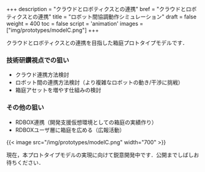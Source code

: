 +++
description = "クラウドとロボティクスとの連携"
bref = "クラウドとロボティクスとの連携"
title = "ロボット間協調動作シミュレーション"
draft = false
weight = 400
toc = false
script = 'animation'
images = ["img/prototypes/modelC.png"]
+++

クラウドとロボティクスとの連携を目指した箱庭プロトタイプモデルです．

### 技術研鑽視点での狙い

- クラウド連携方法検討
- ロボット間の連携方法検討（より複雑なロボットの動き/干渉に挑戦）
- 箱庭アセットを増やす仕組みの検討

### その他の狙い

- RDBOX連携（開発支援仮想環境としての箱庭の実績作り）
- RDBOXユーザ層に箱庭を広める（広報活動）

{{< image src="/img/prototypes/modelC.png" width="700" >}}

現在，本プロトタイプモデルの実現に向けて鋭意開発中です．公開までしばしお待ちください．

